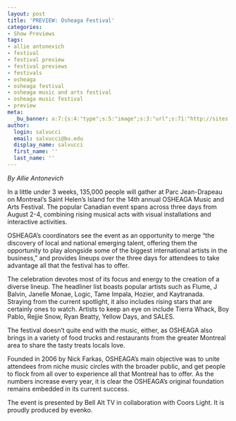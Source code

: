 ```yaml
---
layout: post
title: 'PREVIEW: Osheaga Festival'
categories:
- Show Previews
tags:
- allie antonevich
- festival
- festival preview
- festival previews
- festivals
- osheaga
- osheaga festival
- osheaga music and arts festival
- osheaga music festival
- preview
meta:
  _bu_banner: a:7:{s:4:"type";s:5:"image";s:3:"url";s:71:"http://sites.bu.edu/wtbu/files/2019/07/Osheaga-2019-Lineup-Announcement-Feature-Banner.png";s:3:"alt";s:0:"";s:7:"post_id";s:4:"5047";s:4:"html";s:0:"";s:8:"position";s:12:"contentWidth";s:7:"caption";s:0:"";}
author:
  login: salvucci
  email: salvucci@bu.edu
  display_name: salvucci
  first_name: ''
  last_name: ''
---
```

_By Allie Antonevich_

In a little under 3 weeks, 135,000 people will gather at Parc Jean-Drapeau on Montreal’s Saint Helen’s Island for the 14th annual OSHEAGA Music and Arts Festival. The popular Canadian event spans across three days from August 2-4, combining rising musical acts with visual installations and interactive activities.

OSHEAGA’s coordinators see the event as an opportunity to merge “the discovery of local and national emerging talent, offering them the opportunity to play alongside some of the biggest international artists in the business,” and provides lineups over the three days for attendees to take advantage all that the festival has to offer.

The celebration devotes most of its focus and energy to the creation of a diverse lineup. The headliner list boasts popular artists such as Flume, J Balvin, Janelle Monae, Logic, Tame Impala, Hozier, and Kaytranada. Straying from the current spotlight, it also includes rising stars that are certainly ones to watch. Artists to keep an eye on include Tierra Whack, Boy Pablo, Rejjie Snow, Ryan Beatty, Yellow Days, and SALES.

The festival doesn’t quite end with the music, either, as OSHEAGA also brings in a variety of food trucks and restaurants from the greater Montreal area to share the tasty treats locals love.

Founded in 2006 by Nick Farkas, OSHEAGA’s main objective was to unite attendees from niche music circles with the broader public, and get people to flock from all over to experience all that Montreal has to offer. As the numbers increase every year, it is clear the OSHEAGA’s original foundation remains embedded in its current success.

The event is presented by Bell Alt TV in collaboration with Coors Light. It is proudly produced by evenko.